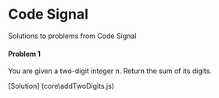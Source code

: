 # Code Signal

Solutions to problems from Code Signal

#### Problem 1

You are given a two-digit integer n. Return the sum of its digits.

[Solution] (core\addTwoDigits.js)